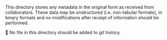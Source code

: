 
This directory stores any metadata in the original form as received from collaborators.
These data may be unstructured (i.e. non-tabular formats), in binary formats and no modifications after receipt of information should be performed.

🚫 No file in this directory should be added to git history.
